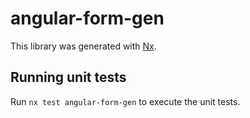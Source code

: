 # angular-form-gen

This library was generated with [Nx](https://nx.dev).

## Running unit tests

Run `nx test angular-form-gen` to execute the unit tests.
